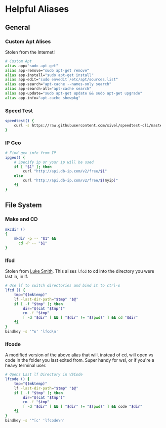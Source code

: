 # Helpful Aliases

## General

### Custom Apt Alises
Stolen from the Internet! 

```bash
# Custom Apt
alias app="sudo apt-get"
alias app-remove="sudo apt-get remove"
alias app-install="sudo apt-get install"
alias app-edit="sudo envedit /etc/apt/sources.list"
alias app-search="apt-cache --names-only search"
alias app-search-all="apt-cache search"
alias app-update="sudo apt-get update && sudo apt-get upgrade"
alias app-info="apt-cache showpkg"
```

### Speed Test

```bash
speedtest() {
    curl -s https://raw.githubusercontent.com/sivel/speedtest-cli/master/speedtest.py | python3 -
}
```

### IP Geo

```bash
# Find geo info from IP
ipgeo() {
    # Specify ip or your ip will be used
    if [ "$1" ]; then
        curl "http://api.db-ip.com/v2/free/$1"
    else
        curl "http://api.db-ip.com/v2/free/$(myip)"
    fi
}
```

## File System

### Make and CD 

```bash
mkcdir ()
{
    mkdir -p -- "$1" &&
      cd -P -- "$1"
}
```

### lfcd
Stolen from [Luke Smith](https://www.youtube.com/channel/UC2eYFnH61tmytImy1mTYvhA). This alises `lfcd` to cd into the directory you were last in, in lf. 
```bash
# Use lf to switch directories and bind it to ctrl-o
lfcd () {
    tmp="$(mktemp)"
    lf -last-dir-path="$tmp" "$@"
    if [ -f "$tmp" ]; then
        dir="$(cat "$tmp")"
        rm -f "$tmp"
        [ -d "$dir" ] && [ "$dir" != "$(pwd)" ] && cd "$dir"
    fi
}
bindkey -s '^o' 'lfcd\n'
```
### lfcode
A modified version of the above alias that will, instead of cd, will open vs code in the folder you last exited from. Super handy for wsl, or if you're a heavy terminal user. 

```bash
# Opens Last lf Directory in VSCode
lfcode () {
    tmp="$(mktemp)"
    lf -last-dir-path="$tmp" "$@"
    if [ -f "$tmp" ]; then
        dir="$(cat "$tmp")"
        rm -f "$tmp"
        [ -d "$dir" ] && [ "$dir" != "$(pwd)" ] && code "$dir"
    fi
}
bindkey -s '^[c' 'lfcode\n'
```